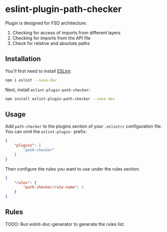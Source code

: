# eslint-plugin-path-checker

Plugin is designed for FSD architecture.

1. Checking for access of imports from different layers
2. Checking for imports from the API file
3. Check for relative and absolute paths

## Installation

You'll first need to install [ESLint](https://eslint.org/):

```sh
npm i eslint --save-dev
```

Next, install `eslint-plugin-path-checker`:

```sh
npm install eslint-plugin-path-checker --save-dev
```

## Usage

Add `path-checker` to the plugins section of your `.eslintrc` configuration file. You can omit the `eslint-plugin-` prefix:

```json
{
    "plugins": [
        "path-checker"
    ]
}
```


Then configure the rules you want to use under the rules section.

```json
{
    "rules": {
        "path-checker/rule-name": 2
    }
}
```

## Rules

<!-- begin auto-generated rules list -->
TODO: Run eslint-doc-generator to generate the rules list.
<!-- end auto-generated rules list -->


